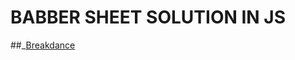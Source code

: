 # BABBER SHEET SOLUTION IN JS

##_[Breakdance](https://drive.google.com/file/d/1FMdN_OCfOI0iAeDlqswCiC2DZzD4nPsb/view) 
